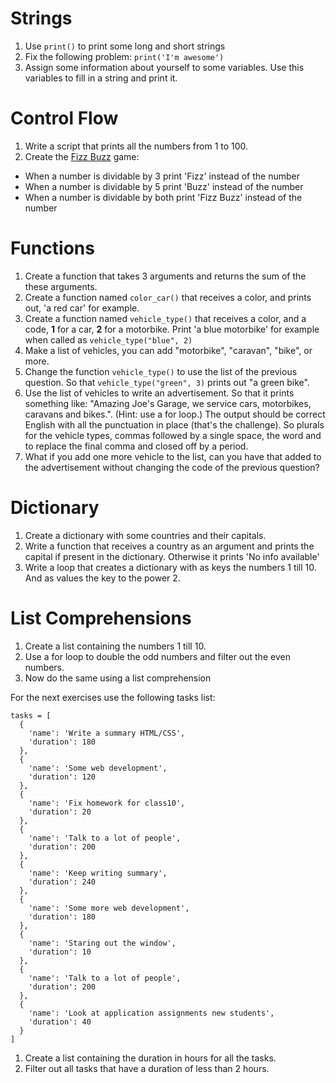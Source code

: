 # Strings

1. Use `print()` to print some long and short strings
1. Fix the following problem: `print('I'm awesome')`
1. Assign some information about yourself to some variables. Use this variables to fill in a string and print it.

# Control Flow

1. Write a script that prints all the numbers from 1 to 100. 
1. Create the [Fizz Buzz](https://en.wikipedia.org/wiki/Fizz_buzz) game:
  - When a number is dividable by 3 print 'Fizz' instead of the number
  - When a number is dividable by 5 print 'Buzz' instead of the number
  - When a number is dividable by both print 'Fizz Buzz' instead of the number

# Functions

1. Create a function that takes 3 arguments and returns the sum of the these arguments.
1. Create a function named `color_car()` that receives a color, and prints out, 'a red car' for example.
1. Create a function named `vehicle_type()` that receives a color, and a code, **1** for a car, **2** for a motorbike. Print 'a blue motorbike' for example when called as `vehicle_type("blue", 2)`
1. Make a list of vehicles, you can add "motorbike", "caravan", "bike", or more.
1. Change the function `vehicle_type()` to use the list of the previous question. So that `vehicle_type("green", 3)` prints out "a green bike".
1. Use the list of vehicles to write an advertisement. So that it prints something like: "Amazing Joe's Garage, we service cars, motorbikes, caravans and bikes.". (Hint: use a for loop.) The output should be correct English with all the punctuation in place (that's the challenge). So plurals for the vehicle types, commas followed by a single space, the word and to replace the final comma and closed off by a period.
1. What if you add one more vehicle to the list, can you have that added to the advertisement without changing the code of the previous question?

# Dictionary

1. Create a dictionary with some countries and their capitals.
1. Write a function that receives a country as an argument and prints the capital if present in the dictionary. Otherwise it prints 'No info available'
1. Write a loop that creates a dictionary with as keys the numbers 1 till 10. And as values the key to the power 2.

# List Comprehensions

1. Create a list containing the numbers 1 till 10.
1. Use a for loop to double the odd numbers and filter out the even numbers.
1. Now do the same using a list comprehension

For the next exercises use the following tasks list:

```
tasks = [
  {
    'name': 'Write a summary HTML/CSS',
    'duration': 180
  },
  {
    'name': 'Some web development',
    'duration': 120
  },
  {
    'name': 'Fix homework for class10',
    'duration': 20
  },
  {
    'name': 'Talk to a lot of people',
    'duration': 200
  },
  {
    'name': 'Keep writing summary',
    'duration': 240
  },
  {
    'name': 'Some more web development',
    'duration': 180
  },
  {
    'name': 'Staring out the window',
    'duration': 10
  },
  {
    'name': 'Talk to a lot of people',
    'duration': 200
  },
  {
    'name': 'Look at application assignments new students',
    'duration': 40
  }
]
```

1. Create a list containing the duration in hours for all the tasks.
1. Filter out all tasks that have a duration of less than 2 hours.
